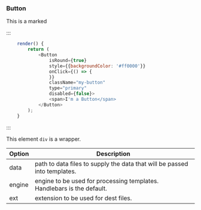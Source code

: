 ### Button

This is a marked

::: 
```js
    render() {
        return (
            <Button
                isRound={true}
                style={{backgroundColor: '#ff0000'}}
                onClick={() => {
                }}
                className="my-button"
                type="primary"
                disabled={false}>
                <span>I'm a Button</span>
            </Button>
        );
    }
```
:::

This element `div` is a wrapper.

| Option | Description |
| ------ | ----------- |
| data   | path to data files to supply the data that will be passed into templates. |
| engine | engine to be used for processing templates. Handlebars is the default. |
| ext    | extension to be used for dest files. |
